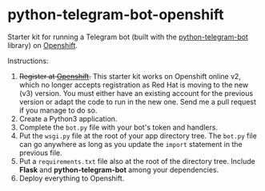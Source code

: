 # python-telegram-bot-openshift

Starter kit for running a Telegram bot (built with the [python-telegram-bot](https://github.com/python-telegram-bot/python-telegram-bot) library) on [Openshift](https://www.openshift.com/).

Instructions:

1. ~~Register at [Openshift](https://www.openshift.com/).~~ This starter kit works on Openshift online v2, which no longer accepts registration as Red Hat is moving to the new (v3) version. You must either have an existing account for the previous version or adapt the code to run in the new one. Send me a pull request if you manage to do so.
2. Create a Python3 application.
3. Complete the `bot.py` file with your bot's token and handlers.
4. Put the `wsgi.py` file at the root of your app directory tree. The `bot.py` file can go anywhere as long as you update the `import` statement in the previous file.
5. Put a `requirements.txt` file also at the root of the directory tree. Include **Flask** and **python-telegram-bot** among your dependencies.
6. Deploy everything to Openshift.
